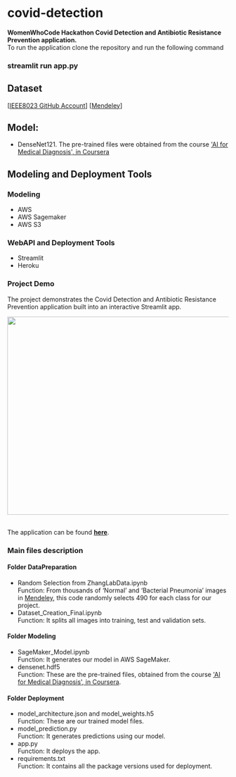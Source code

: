 # covid-detection
**WomenWhoCode Hackathon Covid Detection and Antibiotic Resistance Prevention application.**<br>
To run the application clone the repository and run the following command
### **streamlit run app.py**<br>

## Dataset
[[IEEE8023 GitHub Account](https://github.com/ieee8023/covid-chestxray-dataset)]
[[Mendeley](https://data.mendeley.com/datasets/rscbjbr9sj/3)]

## Model:
* DenseNet121. The pre-trained files were obtained from the course ['AI for Medical Diagnosis', in Coursera](https://www.coursera.org/learn/ai-for-medical-diagnosis)

## Modeling and Deployment Tools
### Modeling
* AWS
* AWS Sagemaker
* AWS S3

### WebAPI and Deployment Tools
* Streamlit
* Heroku 

### Project Demo
The project demonstrates the Covid Detection and Antibiotic Resistance Prevention application built into an interactive Streamlit app.
<p align="center"><img src="appdemo.gif" width="750" height="450"></p>

<br>The application can be found **<a href="https://covid-wwc-hackathon.herokuapp.com/"> here</a>**.

### Main files description

#### Folder DataPreparation 
* Random Selection from ZhangLabData.ipynb<br>
Function: From thousands of ‘Normal’ and ‘Bacterial Pneumonia’ images in [Mendeley](https://data.mendeley.com/datasets/rscbjbr9sj/3), this code randomly selects 490 for each class for our project. <br>
* Dataset_Creation_Final.ipynb<br>
Function: It splits all images into training, test and validation sets. 

#### Folder Modeling 
* SageMaker_Model.ipynb <br>
Function: It generates our model in AWS SageMaker. <br>
* densenet.hdf5<br>
Function: These are the pre-trained files, obtained from the course ['AI for Medical Diagnosis', in Coursera](https://www.coursera.org/learn/ai-for-medical-diagnosis). <br>

#### Folder Deployment 
* model_architecture.json and model_weights.h5<br>
Function: These are our trained model files. <br>
* model_prediction.py<br>
Function: It generates predictions using our model.<br>
* app.py<br>
Function: It deploys the app. <br>
* requirements.txt <br>
Function: It contains all the package versions used for deployment.

